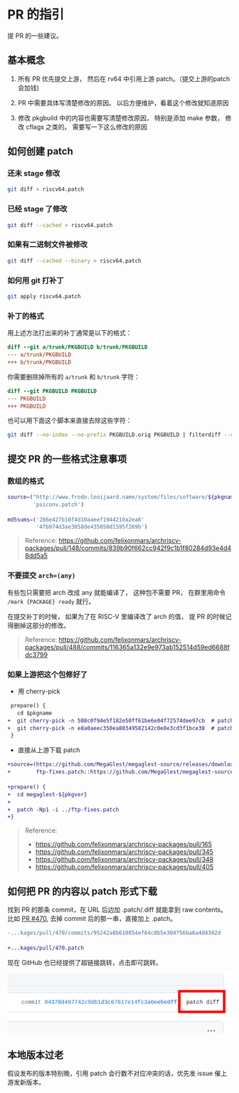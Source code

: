 # PR 的指引

提 PR 的一些建议。

## 基本概念

1. 所有 PR 优先提交上游，
然后在 rv64 中引用上游 patch。（提交上游的patch会加钱)

2. PR 中需要具体写清楚修改的原因。
以后方便维护，看着这个修改就知道原因

3. 修改 pkgbuild 中的内容也需要写清楚修改原因，
特别是添加 make 参数， 修改 cflags 之类的。
需要写一下这么修改的原因

## 如何创建 patch

### 还未 stage 修改

```bash title=bash
git diff > riscv64.patch
```

### 已经 stage 了修改

```bash title=bash
git diff --cached > riscv64.patch
```

### 如果有二进制文件被修改

```bash title=bash
git diff --cached --binary > riscv64.patch
```

### 如何用 git 打补丁

```bash title=bash
git apply riscv64.patch
```

### 补丁的格式

用上述方法打出来的补丁通常是以下的格式：

```diff title=riscv64.patch
diff --git a/trunk/PKGBUILD b/trunk/PKGBUILD
--- a/trunk/PKGBUILD
+++ b/trunk/PKGBUILD
```

你需要删除掉所有的 `a/trunk` 和 `b/trunk` 字符：

```diff title=riscv64.patch
diff --git PKGBUILD PKGBUILD
--- PKGBUILD
+++ PKGBUILD
```

也可以用下面这个脚本来直接去除这些字符：

```bash title=console
git diff --no-index --no-prefix PKGBUILD.orig PKGBUILD | filterdiff --clean --strip=1 > riscv64.patch
```

## 提交 PR 的一些格式注意事项

### 数组的格式

```bash title=PKGBUILD
source=("http://www.frodo.looijaard.name/system/files/software/${pkgname}/${pkgname}-${pkgver}.tar.gz"
        'psiconv.patch')

md5sums=('286e427b10f4d10aaeef1944210a2ea6'
         '4fb974d3ae3058de435050d1595f269b')
```

> Reference:
> https://github.com/felixonmars/archriscv-packages/pull/148/commits/839b90f662cc942f9c1b1f80284d93e4d48dd5a5

### 不要提交 `arch=(any)`

有些包只需要把 arch 改成 any 就能编译了，
这种包不需要 PR，
在群里用命令 `/mark {PACKAGE} ready` 就行。

在提交补丁的时候，
如果为了在 RISC-V 里编译改了 arch 的值，
提 PR 的时候记得删掉这部分的修改。

> Reference:
> https://github.com/felixonmars/archriscv-packages/pull/488/commits/116365a132e9e973ab152514d59ed6688fdc3799

### 如果上游把这个包修好了

- 用 cherry-pick

```diff title=PKGBUILD
 prepare() {
   cd $pkgname
+  git cherry-pick -n 508c0f94e5f182e50ff61be6e04f72574dee97cb  # patch: Don't alter or try to write [GtkChild] fields
+  git cherry-pick -n e8a0aeec350ea80349582142c0e8e3cd3f1bce38  # patch: Reference of [GtkChild] fields is handled by GtkBuilder, type must be unowned
 }
```

- 直接从上游下载 patch

```diff title=PKGBUILD
+source=(https://github.com/MegaGlest/megaglest-source/releases/download/${pkgver}/megaglest-source-${pkgver}.tar.xz{,.asc}
+        ftp-fixes.patch::https://github.com/MegaGlest/megaglest-source/commit/5a3520540276a6fd06f7c88e571b6462978e3eab.patch)

+prepare() {
+  cd megaglest-${pkgver}
+
+  patch -Np1 -i ../ftp-fixes.patch
+}
```

> Reference:
>
> * https://github.com/felixonmars/archriscv-packages/pull/165
> * https://github.com/felixonmars/archriscv-packages/pull/345
> * https://github.com/felixonmars/archriscv-packages/pull/348
> * https://github.com/felixonmars/archriscv-packages/pull/405

## 如何把 PR 的内容以 patch 形式下载

找到 PR 的那条 commit，在 URL 后边加 .patch/.diff 就能拿到 raw contents。
比如
[PR #470](https://github.com/felixonmars/archriscv-packages/pull/470/commits/95242a8b610854ef64c8b5e304756ba6a4d4302d),
去掉 commit 后的那一串，直接加上 .patch。

```diff title=diff
-...kages/pull/470/commits/95242a8b610854ef64c8b5e304756ba6a4d4302d

+...kages/pull/470.patch
```

现在 GitHub 也已经提供了超链接跳转，点击即可跳转。

![image](../asserts/github-pr-patch-button.png)

## 本地版本过老

假设发布的版本特别晚，引用 patch 会行数不对应冲突的话，优先发 issue
催上游发新版本。
